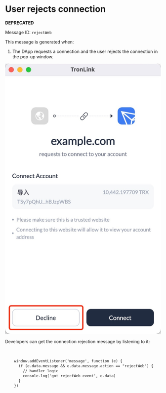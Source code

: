 # User rejects connection

**DEPRECATED** 

Message ID: `rejectWeb` 

This message is generated when:

  1. The DApp requests a connection and the user rejects the connection in the pop-up window. 
  
  ![image](../../../images/tronlink-wallet-extension_receive-messages-from-tronlink_messages-to-be-deprecated_user-rejects-connection_img_0.jpg)


Developers can get the connection rejection message by listening to it:

```shell
    
    
    window.addEventListener('message', function (e) {
      if (e.data.message && e.data.message.action == "rejectWeb") {
        // handler logic
        console.log('got rejectWeb event', e.data)
      }
    })
```